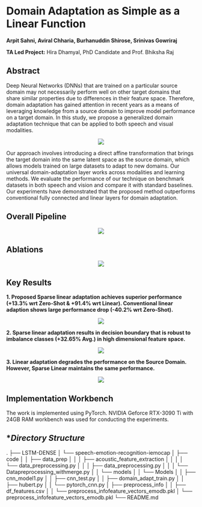 # Domain Adaptation as Simple as a Linear Function

**Arpit Sahni, Aviral Chharia, Burhanuddin Shirose, Srinivas Gowriraj**

**TA Led Project:** Hira Dhamyal, PhD Candidate and Prof. Bhiksha Raj

## **Abstract**

Deep Neural Networks (DNNs) that are trained on a particular source domain may not necessarily perform well on other target domains that share similar properties due to differences in their feature space. Therefore, domain adaptation has gained attention in recent years as a means of leveraging knowledge from a source domain to improve model performance on a target domain. In this study, we propose a generalized domain adaptation technique that can be applied to both speech and visual modalities.

<p align="center">
  <img src="https://user-images.githubusercontent.com/62457915/235063593-8c982f74-0023-4a26-8552-b5f232c519b3.png" />
</p>

Our approach involves introducing a direct affine transformation that brings the target domain into the same latent space as the source domain, which allows models trained on large datasets to adapt to new domains. Our universal domain-adaptation layer works across modalities and learning methods. We evaluate the performance of our technique on benchmark datasets in both speech and vision and compare it with standard baselines. Our experiments have demonstrated that the proposed method outperforms conventional fully connected and linear layers for domain adaptation.


## **Overall Pipeline**

<p align="center">
  <img src="https://user-images.githubusercontent.com/62457915/235063897-9bf5490c-e6b4-4af7-90ef-75cd102c5658.png" />
</p>

## **Ablations**

<p align="center">
  <img src="https://user-images.githubusercontent.com/62457915/235062877-938db197-4e4c-4012-878b-12b2d0fce244.png" />
</p>

## **Key  Results**

**1. Proposed Sparse linear adaptation achieves superior performance (+13.3% wrt Zero-Shot & +91.4% wrt Linear). Conventional linear adaption shows large performance drop (-40.2% wrt Zero-Shot).**

<p align="center">
  <img src="https://user-images.githubusercontent.com/62457915/235064395-ed15a57f-33c2-4bbc-a8e3-fc4c6002090c.png" />
</p>

**2. Sparse linear adaptation results in decision boundary that is robust to imbalance classes (+32.65% Avg.) in high dimensional feature space.**

<p align="center">
  <img src="https://user-images.githubusercontent.com/62457915/235064476-f49580fe-bec7-4824-9010-e1f5517888b2.png" />
</p>

**3. Linear adaptation degrades the performance on the Source Domain. However, Sparse Linear maintains the same performance.**

<p align="center">
  <img src="https://user-images.githubusercontent.com/62457915/235064531-a8e96596-9f6d-4f1a-9ccb-f173225c5ecf.png" />
</p>

## **Implementation Workbench**

The work is implemented using PyTorch. NVIDIA Geforce RTX-3090 Ti with 24GB RAM workbench was used for conducting the experiments.

## **Directory Structure*
.
├── LSTM-DENSE
│   └── speech-emotion-recognition-iemocap
│       ├── code
│       │   ├── data_prep
│       │   │   ├── acoustic_feature_extraction
│       │   │   │   └── data_preprocessing.py
│       │   │   ├── data_preprocessing.py
│       │   │   └── Datapreprocessing_withmerge.py
│       │   └── models
│       │       └── Models
│       │           ├── cnn_model1.py
│       │           ├── cnn_test.py
│       │           ├── domain_adapt_train.py
│       │           ├── hubert.py
│       │           └── pytorch_cnn.py
│       ├── preprocess_info
│       │   ├── df_features.csv
│       │   └── preprocess_infofeature_vectors_emodb.pkl
│       └── preprocess_infofeature_vectors_emodb.pkl
└── README.md
